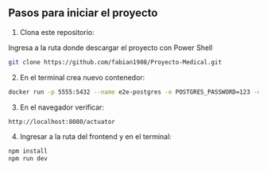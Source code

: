 ## Pasos para iniciar el proyecto

1. Clona este repositorio:

Ingresa a la ruta donde descargar el proyecto con Power Shell

```bash
git clone https://github.com/fabian1908/Proyecto-Medical.git
```
2. En el terminal crea nuevo contenedor:

```bash
docker run -p 5555:5432 --name e2e-postgres -e POSTGRES_PASSWORD=123 -d postgres
```
3. En el navegador verificar:

```bash
http://localhost:8080/actuator
```

4. Ingresar a la ruta del frontend y en el terminal:

```bash
npm install 
npm run dev 
```
